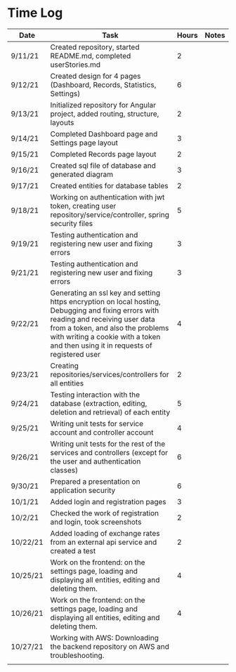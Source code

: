 # Time Log

| Date | Task | Hours | Notes|
|------|------|-------|------|
| 9/11/21 | Created repository, started README.md, completed userStories.md | 2 |  |
| 9/12/21 | Created design for 4 pages (Dashboard, Records, Statistics, Settings) | 6 |  |
| 9/13/21 | Initialized repository for Angular project, added routing, structure, layouts | 2 | |
| 9/14/21 | Completed Dashboard page and Settings page layout | 3 |  |
| 9/15/21 | Completed Records page layout | 2 |  |
| 9/16/21 | Created sql file of database and generated diagram | 3 |  |
| 9/17/21 | Created entities for database tables | 2 | |
| 9/18/21 | Working on authentication with jwt token, creating user repository/service/controller, spring security files | 5 | |
| 9/19/21 | Testing authentication and registering new user and fixing errors | 3 |  |
| 9/21/21 | Testing authentication and registering new user and fixing errors | 3 |  |
| 9/22/21 | Generating an ssl key and setting https encryption on local hosting, Debugging and fixing errors with reading and receiving user data from a token, and also the problems with writing a cookie with a token and then using it in requests of registered user | 4 |  |
| 9/23/21 | Creating repositories/services/controllers for all entities | 2 |  |
| 9/24/21 | Testing interaction with the database (extraction, editing, deletion and retrieval) of each entity | 5 |  |
| 9/25/21 | Writing unit tests for service account and controller account | 4 |  |
| 9/26/21 | Writing unit tests for the rest of the services and controllers (except for the user and authentication classes) | 6 |  |
| 9/30/21 | Prepared a presentation on application security | 6 |  |
| 10/1/21 | Added login and registration pages | 3 |  |
| 10/2/21 | Checked the work of registration and login, took screenshots | 2 |  |
| 10/22/21 | Added loading of exchange rates from an external api service and created a test | 2 |  |
| 10/25/21 | Work on the frontend: on the settings page, loading and displaying all entities, editing and deleting them. | 4 |
| 10/26/21 | Work on the frontend: on the settings page, loading and displaying all entities, editing and deleting them. | 4 |
| 10/27/21 | Working with AWS: Downloading the backend repository on AWS and troubleshooting. |  |
|  |  |  |
